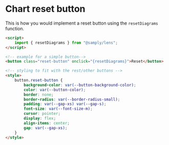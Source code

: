 # Chart reset button

This is how you would implement a reset button using the `resetDiagrams` function.

```html
<script>
    import { resetDiagrams } from "@samply/lens";
</script>

<!-- example for a simple button-->
<button class="reset-button" onclick="{resetDiagrams}">Reset</button>

<!-- styling to fit with the rest/other buttons -->
<style>
    button.reset-button {
        background-color: var(--button-background-color);
        color: var(--button-color);
        border: none;
        border-radius: var(--border-radius-small);
        padding: var(--gap-xs) var(--gap-s);
        font-size: var(--font-size-m);
        cursor: pointer;
        display: flex;
        align-items: center;
        gap: var(--gap-xs);
    }
</style>
```
